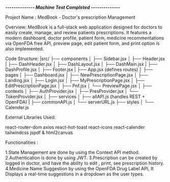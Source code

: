 ___-------------- Machine Test Completed --------------___

Project Name : MedBook - Doctor's prescription Management

Overview:
MedBook is a full-stack web application designed for doctors to easily create, manage, and review patients prescriptions. It features a modern dashboard, doctor profile, patient form, medicine recommentations via OpenFDA free API, preview page, edit patient form, and print option is also implemented. 

Code Structure: 
|src/
├──  components
│   ├── Sidebar.jsx
│   ├── Header.jsx
|   ├── DashHeader.jsx
│   ├── DashLayout.jsx
│   ├── DashMain.jsx
|   ├── DashProfile.jsx
│   ├── Footer.jsx
|
├──  App.jsx (defines routes)
│
├──  pages
│   ├── Dashboard.jsx
│   ├── NewPrescriptionPage.jsx
│   ├── Landing.jsx
│   ├── Login.jsx
│   ├── MyPrescriptionPage.jsx
│   ├── EditPrescriptionPage.jsx
│   ├── Pnf.jsx
│   └── PreviewPage.jsx
│
├──  contexts
│   ├── AuthProvider.jsx
│   ├── PresProvider.jsx
│   └── TokenProvider.jsx
│
├──  services
│   ├── allAPI.js (handles REST + OpenFDA)
|   ├── commonAPI.js
│   └── serverURL.js
├──  styles
│   └── Calender.js

External Libraries Used:

react-router-dom
axios
react-hot-toast
react-icons
react-calender
tailwindcss
jspdf & html2canvas

Functionalities : 

1.State Management are done by using the Context API method.
2.Authentication is done by using JWT.
3.Prescription can be created by logged in doctor, and have the ability to edit , print, see prescription history.
4.Medicine Name Suggestion by using the OpenFDA Drug Label API, It Displays a real-time suggestions in a dropdown as the user types.


